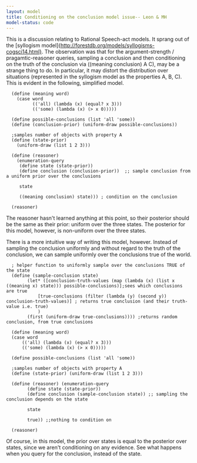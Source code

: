 ```yaml
---
layout: model
title: Conditioning on the conclusion model issue-- Leon & MH
model-status: code
---
```


This is a discussion relating to Rational Speech-act models. It sprang out of the [syllogism model]{http://forestdb.org/models/syllogisms-cogsci14.html}. 
The observation was that for the argument-strength / pragamtic-reasoner queries, sampling a conclusion and then conditioning on the truth of the conclusion via ((meaning conclusion) A C), may be a strange thing to do. In particular, it may distort the distribution over situations (represented in the syllogism model as the properties A, B, C). This is evident in the following, simplified model.

      (define (meaning word)
        (case word
              (('all) (lambda (x) (equal? x 3)))
              (('some) (lambda (x) (> x 0)))))
      
      (define possible-conclusions (list 'all 'some))
      (define (conclusion-prior) (uniform-draw possible-conclusions))
      
      ;samples number of objects with property A
      (define (state-prior)
        (uniform-draw (list 1 2 3)))
      
      (define (reasoner)
        (enumeration-query
         (define state (state-prior))
         (define conclusion (conclusion-prior))  ;; sample conclusion from a uniform prior over the conclusions
      
         state
      
         ((meaning conclusion) state))) ; condition on the conclusion
         
      (reasoner)

The reasoner hasn't learned anything at this point, so their posterior should be the same as their prior: uniform over the three states. The posterior for this model, however, is non-uniform over the three states.
  
There is a more intuitive way of writing this model, however. Instead of sampling the conclusion uniformly and without regard to the truth of the conclusion, we can sample uniformly over the conclusions true of the world.

      ; helper function to uniformly sample over the conclusions TRUE of the state
      (define (sample-conclusion state)
            (let* ([conclusion-truth-values (map (lambda (x) (list x ((meaning x) state))) possible-conclusions)];sees which conclusions are true
                [true-conclusions (filter (lambda (y) (second y)) conclusion-truth-values)] ; returns true conclusion (and their truth-value i.e. true)
                )
            (first (uniform-draw true-conclusions)))) ;returns random conclusion, from true conclusions
      
      (define (meaning word)
      (case word
          (('all) (lambda (x) (equal? x 3)))
          (('some) (lambda (x) (> x 0)))))
      
      (define possible-conclusions (list 'all 'some))
      
      ;samples number of objects with property A
      (define (state-prior) (uniform-draw (list 1 2 3)))
      
      (define (reasoner) (enumeration-query
            (define state (state-prior))
            (define conclusion (sample-conclusion state)) ;; sampling the conclusion depends on the state
      
            state
      
            true)) ;;nothing to condition on 
      
      (reasoner)
        
Of course, in this model, the prior over states is equal to the posterior over states, since we aren't conditioning on any evidence. See what happens when you query for the conclusion, instead of the state.
